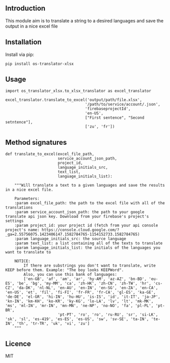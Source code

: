 Introduction
------------

This module aim is to translate a string to a desired languages and save the output in a nice excel file

## Installation
Install via pip:

    pip install os-translator-xlsx

## Usage       
    
    import os_translator_xlsx.to_xlsx_translator as excel_translator
    
    excel_translator.translate_to_excel('output/path/file.xlsx',
                                       '/path/to/service/account/.json',
                                       'firebaseprojectId',
                                       'en-US',
                                       ["First sentence", "Second setntence"],
                                       ['zu', 'fr'])
                                       
## Method signatures

    def translate_to_excel(excel_file_path,
                           service_account_json_path,
                           project_id,
                           language_initials_src,
                           text_list,
                           language_initials_list):
                           
        """Will translate a text to a given languages and save the results in a nice excel file.
    
        Parameters:
        :param excel_file_path: the path to the excel file with all of the translations
        :param service_account_json_path: the path to your google translate api json key. Download from your firebase's project's settings
        :param project_id: your project id (fetch from your api console project's name: https://console.cloud.google.com/?_ga=2.55756075.1423406147.1582784765-1154152733.1582784765)
        :param language_initials_src: the source language
        :param text_list: a list containing all of the texts to translate
        :param language_initials_list: the initials of the languages you want to translate to
    
        NOTICE:
            If there are substrings you don't want to translate, write KEEP before them. Example: "The boy looks KEEPWord".
            Also, you can use this bank of languages:
            ['en-GB', 'af', 'am', 'ar', 'hy-AM', 'az-AZ', 'bn-BD', 'eu-ES', 'be', 'bg', 'my-MM', 'ca', 'zh-HK', 'zh-CN', 'zh-TW', 'hr', 'cs-CZ', 'da-DK', 'nl-NL', 'en-AU', 'en-IN', 'en-SG', 'en-ZA', 'en-CA', 'en-US', 'et', 'fil', 'fi-FI', 'fr-FR', 'fr-CA', 'gl-ES', 'ka-GE', 'de-DE', 'el-GR', 'hi-IN', 'hu-HU', 'is-IS', 'id', 'it-IT', 'ja-JP', 'kn-IN', 'km-KH', 'ko-KR', 'ky-KG', 'lo-LA', 'lv', 'lt', 'mk-MK', 'ms', 'ml-IN', 'mr-IN', 'mn-MN', 'ne-NP', 'no-NO', 'fa', 'pl-PL', 'pt-BR',
                           'pt-PT', 'ro', 'ro', 'ru-RU', 'sr', 'si-LK', 'sk', 'sl', 'es-419', 'es-ES', 'es-US', 'sw', 'sv-SE', 'ta-IN', 'te-IN', 'th', 'tr-TR', 'uk', 'vi', 'zu']
        """

## Licence
MIT